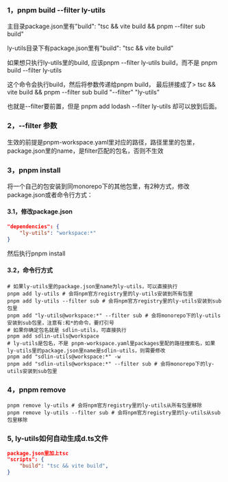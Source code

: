 ### 1，pnpm build --filter ly-utils 
主目录package.json里有"build": "tsc && vite build && pnpm --filter sub build"

ly-utils目录下有package.json里有"build": "tsc && vite build"

如果想只执行ly-utils里的build, 应该pnpm --filter ly-utils build，而不是 pnpm build --filter ly-utils

这个命令会执行build，然后将参数传递给pnpm build， 最后拼接成了> tsc && vite build && pnpm --filter sub build "--filter" "ly-utils"

也就是--filter要前置，但是 pnpm add lodash --filter ly-utils 却可以放到后面。

### 2，--filter 参数
生效的前提是pnpm-workspace.yaml里对应的路径，路径里里的包里，package.json里的name，是filter匹配的包名，否则不生效

### 3，pnpm install
将一个自己的包安装到同monorepo下的其他包里，有2种方式，修改package.json或者命令行方式：
#### 3.1，修改package.json
```json
"dependencies": {
    "ly-utils": "workspace:*"
}
```
然后执行pnpm install

#### 3.2，命令行方式
```shell
# 如果ly-utils里的package.json里name为ly-utils，可以直接执行
pnpm add ly-utils # 会将npm官方registry里的ly-utils安装到所有包里
pnpm add ly-utils --filter sub # 会将npm官方registry里的ly-utils安装到sub包里
pnpm add "ly-utils@workspace:*" --filter sub # 会将monorepo下的ly-utils安装到sub包里，注意有:和*的命令，要打引号
# 如果你确定包名就是 sdlin-utils，可直接执行
pnpm add sdlin-utils@workspace
# ly-utils是包名，不是 pnpm-workspace.yaml里packages里配的路径搜索名，如果ly-utils里的package.json里name是sdlin-utils，则需要修改
pnpm add "sdlin-utils@workspace:*" -w
pnpm add "sdlin-utils@workspace:*" --filter sub # 会将monorepo下的ly-utils安装到sub包里
```
### 4，pnpm remove
```shell
pnpm remove ly-utils # 会将npm官方registry里的ly-utils从所有包里移除
pnpm remove ly-utils --filter sub # 会将npm官方registry里的ly-utils从sub包里移除
```

### 5, ly-utils如何自动生成d.ts文件
```json
package.json里加上tsc
"scripts": {
    "build": "tsc && vite build",
}

```